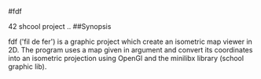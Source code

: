 #fdf
  
42 shcool project
..
##Synopsis
  
fdf ('fil de fer') is a graphic project which create an isometric map viewer in 2D. The program uses a map given in argument and convert its coordinates into an isometric projection using OpenGl and the minilibx library (school graphic lib).
